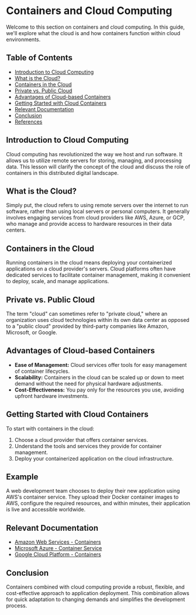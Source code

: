 # Containers and Cloud Computing

Welcome to this section on containers and cloud computing. In this guide, we'll explore what the cloud is and how containers function within cloud environments.

## Table of Contents

- [Introduction to Cloud Computing](#introduction-to-cloud-computing)
- [What is the Cloud?](#what-is-the-cloud)
- [Containers in the Cloud](#containers-in-the-cloud)
- [Private vs. Public Cloud](#private-vs-public-cloud)
- [Advantages of Cloud-based Containers](#advantages-of-cloud-based-containers)
- [Getting Started with Cloud Containers](#getting-started-with-cloud-containers)
- [Relevant Documentation](#relevant-documentation)
- [Conclusion](#conclusion)
- [References](#references)

## Introduction to Cloud Computing

Cloud computing has revolutionized the way we host and run software. It allows us to utilize remote servers for storing, managing, and processing data. This lesson will clarify the concept of the cloud and discuss the role of containers in this distributed digital landscape.

## What is the Cloud?

Simply put, the cloud refers to using remote servers over the internet to run software, rather than using local servers or personal computers. It generally involves engaging services from cloud providers like AWS, Azure, or GCP, who manage and provide access to hardware resources in their data centers.

## Containers in the Cloud

Running containers in the cloud means deploying your containerized applications on a cloud provider's servers. Cloud platforms often have dedicated services to facilitate container management, making it convenient to deploy, scale, and manage applications.

## Private vs. Public Cloud

The term "cloud" can sometimes refer to "private cloud," where an organization uses cloud technologies within its own data center as opposed to a "public cloud" provided by third-party companies like Amazon, Microsoft, or Google.

## Advantages of Cloud-based Containers

- **Ease of Management:** Cloud services offer tools for easy management of container lifecycles.
- **Scalability:** Containers in the cloud can be scaled up or down to meet demand without the need for physical hardware adjustments.
- **Cost-Effectiveness:** You pay only for the resources you use, avoiding upfront hardware investments.

## Getting Started with Cloud Containers

To start with containers in the cloud:
1. Choose a cloud provider that offers container services.
2. Understand the tools and services they provide for container management.
3. Deploy your containerized application on the cloud infrastructure.

## Example

A web development team chooses to deploy their new application using AWS's container service. They upload their Docker container images to AWS, configure the required resources, and within minutes, their application is live and accessible worldwide.

## Relevant Documentation

- [Amazon Web Services - Containers](https://aws.amazon.com/containers/)
- [Microsoft Azure - Container Service](https://azure.microsoft.com/en-us/services/container-service/)
- [Google Cloud Platform - Containers](https://cloud.google.com/containers/)

## Conclusion

Containers combined with cloud computing provide a robust, flexible, and cost-effective approach to application deployment. This combination allows for quick adaptation to changing demands and simplifies the development process.
